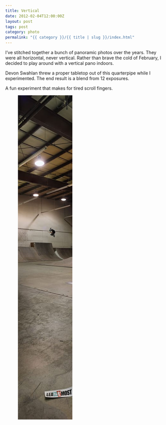 ```yaml
---
title: Vertical
date: 2012-02-04T12:00:00Z
layout: post
tags: post
category: photo
permalink: "{{ category }}/{{ title | slug }}/index.html"
---
```


I&rsquo;ve stitched together a bunch of panoramic photos over the years. They were all horizontal, never vertical. Rather than brave the cold of February, I decided to play around with a vertical pano indoors.

Devon Swahlan threw a proper tabletop out of this quarterpipe while I experimented. The end result is a blend from 12 exposures.

A fun experiment that makes for tired scroll fingers.

<figure>
  <picture>
    <source media="(max-width: 320px)" srcset="/img/vertical-1024.webp" type="image/webp">
    <source media="(max-width: 800px)" srcset="/img/vertical-2048.webp" type="image/webp">
    <source media="(min-width: 1025px)" srcset="/img/vertical-4759.webp" type="image/webp">
    <source media="(max-width: 800px)" srcset="/img/vertical-2048.jpg">
    <source media="(max-width: 1025px)" srcset="/img/vertical-4759.jpg">
    <img src="/img/vertical-1024.jpg" alt="Vertical panoroma." loading="lazy" width="172" height="1024">
  </picture>
</figure>
